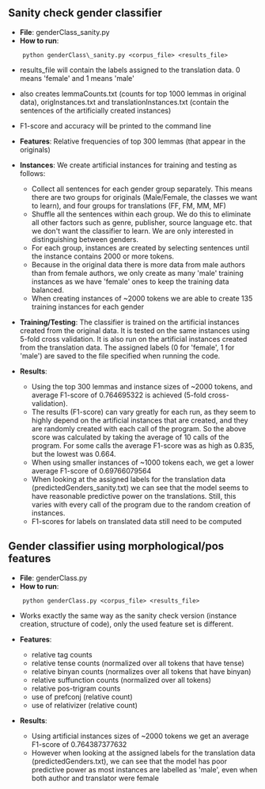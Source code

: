## Sanity check gender classifier

* **File**: genderClass\_sanity.py
* **How to run**: 
````
    python genderClass\_sanity.py <corpus_file> <results_file> 
````
 * results_file will contain the labels assigned to the translation data. 0 means 'female' and 1 means 'male'
 * also creates lemmaCounts.txt (counts for top 1000 lemmas in original data), origInstances.txt and translationInstances.txt (contain the sentences of the artificially created instances)
 * F1-score and accuracy will be printed to the command line
 
* **Features**: Relative frequencies of top 300 lemmas (that appear in the originals)
* **Instances**: We create artificial instances for training and testing as follows:
  * Collect all sentences for each gender group separately. This means there are two groups for originals (Male/Female, the classes we want to learn), and four groups for translations (FF, FM, MM, MF)
  * Shuffle all the sentences within each group. We do this to eliminate all other factors such as genre, publisher, source language etc. that we don't want the classifier to learn. We are only interested in distinguishing between genders.
  * For each group, instances are created by selecting sentences until the instance contains 2000 or more tokens.
  * Because in the original data there is more data from male authors than from female authors, we only create as many 'male' training instances as we have 'female' ones to keep the training data balanced.
  * When creating instances of ~2000 tokens we are able to create 135 training instances for each gender 
* **Training/Testing**: The classifier is trained on the artificial instances created from the original data. It is tested on the same instances using 5-fold cross validation. It is also run on the artificial instances created from the translation data. The assigned labels (0 for 'female', 1 for 'male') are saved to the file specified when running the code.
* **Results**:
  * Using the top 300 lemmas and instance sizes of ~2000 tokens, and average F1-score of 0.764695322 is achieved (5-fold cross-validation).
  * The results (F1-score) can vary greatly for each run, as they seem to highly depend on the artificial instances that are created, and they are randomly created with each call of the program. So the above score was calculated by taking the average of 10 calls of the program. For some calls the average F1-score was as high as 0.835, but the lowest was 0.664.
  * When using smaller instances of ~1000 tokens each, we get a lower average F1-score of 0.69766079564
  * When looking at the assigned labels for the translation data (predictedGenders_sanity.txt) we can see that the model seems to have reasonable predictive power on the translations. Still, this varies with every call of the program due to the random creation of instances.
  * F1-scores for labels on translated data still need to be computed


## Gender classifier using morphological/pos features

* **File**: genderClass.py
* **How to run**: 
````
    python genderClass.py <corpus_file> <results_file> 
````
* Works exactly the same way as the sanity check version (instance creation, structure of code), only the used feature set is different.
* **Features**:
  * relative tag counts
  * relative tense counts (normalized over all tokens that have tense)
  * relative binyan counts (normalizes over all tokens that have binyan)
  * relative suffunction counts (normalized over all tokens)
  * relative pos-trigram counts
  * use of prefconj (relative count)
  * use of relativizer (relative count)

* **Results**:
  * Using artificial instances sizes of ~2000 tokens we get an average F1-score of 0.764387377632
  * However when looking at the assigned labels for the translation data (predictedGenders.txt), we can see that the model has poor predictive power as most instances are labelled as 'male', even when both author and translator were female

